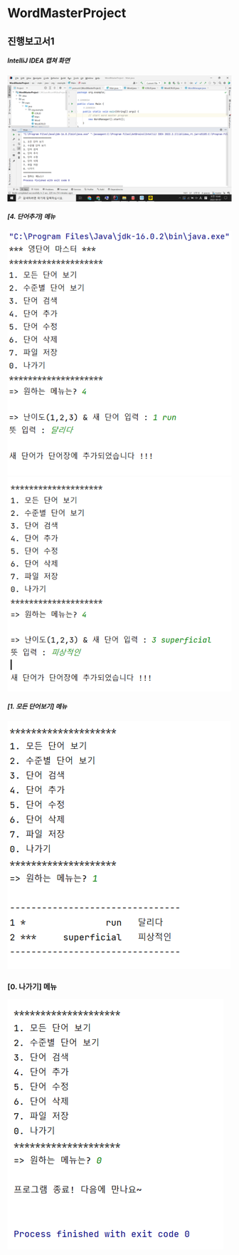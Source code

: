 # WordMasterProject

## 진행보고서1

##### IntelliJ IDEA 캡쳐 화면
<img src='https://github.com/22000034minha/WordMasterProject/blob/master/screenshots/Project1_1.png'>

##### [4. 단어추가] 메뉴
<img src='https://github.com/22000034minha/WordMasterProject/blob/master/screenshots/Project1_1_1.png'>
<img src='https://github.com/22000034minha/WordMasterProject/blob/master/screenshots/Project1_1_2.png'>

##### [1. 모든 단어보기] 메뉴
<img src='https://github.com/22000034minha/WordMasterProject/blob/master/screenshots/Project1_1_3.png'>

### [0. 나가기] 메뉴
<img src='https://github.com/22000034minha/WordMasterProject/blob/master/screenshots/Project1_1_4.png'>
